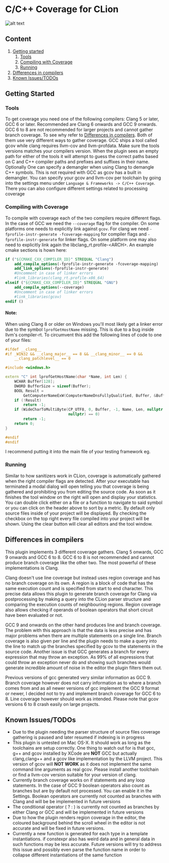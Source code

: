 # C/C++ Coverage for CLion

![alt text][logo]

[logo]:https://i.imgur.com/PNvQs9j.png "View in the Editor"

## Content
1. [Getting started](#getting-started)
   1. [Tools](#tools)
   2. [Compiling with Coverage](#compiling-with-coverage)
   3. [Running](#running)
2. [Differences in compilers](#differences-in-compilers)
3. [Known Issues/TODOs](#known-issuestodos)

## Getting Started

### Tools

To get coverage you need one of the following compilers: Clang 5 or later, GCC 6 or later.
Recommended are Clang 6 onwards and GCC 9 onwards. GCC 6 to 8 are not recommended for larger projects and cannot gather 
branch coverage. To see why refer to [Differences in compilers](#differences-in-compilers). Both of them use very different ways to gather coverage.
GCC ships a tool called gcov while clang requires llvm-cov and llvm-profdata. Make sure the tools versions matches your 
compilers version. When the plugin sees an empty path for either of the tools it will attempt to guess the correct paths
based on C and C++ compiler paths and prefixes and suffixes in their name. Optionally One can specify a demangler when 
using Clang to demangle C++ symbols. This is not required with GCC as gcov has a built in demangler.
You can specify your gcov and llvm-cov per toolchain by going into the settings menu under `Language & Frameworks -> C/C++ Coverage`.
There you can also configure different settings related to processing coverage

### Compiling with Coverage

To compile with coverage each of the two compilers require different flags. In the case of GCC we need the `--coverage` flag
for the compiler. On some platforms one needs to explicitly link against `gcov`. For clang we need `-fprofile-instr-generate -fcoverage-mapping`
for compiler flags and `-fprofile-instr-generate` for linker flags. On some platform one may also need to explicitly link 
again the libclang_rt.profile-\<ARCH\>. An example cmake sections is hown here:
```cmake
if ("${CMAKE_CXX_COMPILER_ID}" STREQUAL "Clang")
    add_compile_options(-fprofile-instr-generate -fcoverage-mapping)
    add_link_options(-fprofile-instr-generate)
    #Uncomment in case of linker errors
    #link_libraries(clang_rt.profile-x86_64)
elseif ("${CMAKE_CXX_COMPILER_ID}" STREQUAL "GNU")
    add_compile_options(--coverage)
    #Uncomment in case of linker errors
    #link_libraries(gcov)
endif ()
```

#### Note:
When using Clang 8 or older on Windows you'll most likely get a linker error due to the symbol `lprofGetHostName` missing.
This is due to a bug inside llvm's compiler-rt. To circumvent this add the following lines of code to one of your files:
```cpp
#ifdef __clang__
#if _WIN32 && __clang_major__ == 8 && __clang_minor__ == 0 &&                  \
    __clang_patchlevel__ == 0

#include <windows.h>

extern "C" int lprofGetHostName(char *Name, int Len) {
    WCHAR Buffer[128];
    DWORD BufferSize = sizeof(Buffer);
    BOOL Result =
        GetComputerNameExW(ComputerNameDnsFullyQualified, Buffer, &BufferSize);
    if (!Result)
        return -1;
    if (WideCharToMultiByte(CP_UTF8, 0, Buffer, -1, Name, Len, nullptr,
                            nullptr) == 0)
        return -1;
    return 0;
}

#endif
#endif

```
I recommend putting it into the main file of your testing framework eg.

### Running

Similar to how sanitizers work in CLion, coverage is automatically gathered when the right compiler flags are detected.
After your executable has terminated a modal dialog will open telling you that coverage is being 
gathered and prohibiting you from editing the source code. As soon as it finishes the tool window
on the right will open and display your statistics. You can double click either on a file or a
function to navigate to said symbol or you can click on the header above to sort by a metric. By default
only source files inside of your project will be displayed. By checking the checkbox on the top right every file compiled 
into your project will be shown. Using the clear button will clear all editors and the tool window.

## Differences in compilers

This plugin implements 3 different coverage gathers. Clang 5 onwards, GCC 9 onwards and GCC 6 to 8.
GCC 6 to 8 is not recommended and cannot produce branch coverage like the other two.
The most powerful of these implementations is Clang.
 
Clang doesn't use line coverage but instead uses region coverage and has no branch coverage on its own. A region is a
 block of code that has the same execution count and is specified from start to end 
character. This precise data allows this plugin to generate branch coverage for Clang via postprocessing by making a query 
into the CLion parser structure and comparing the execution counts of neighbouring regions. Region coverage also
allows checking if operands of boolean operators that short circuit have been evaluated or not. 

GCC 9 and onwards on the other hand produces line and branch coverage. The problem with this approach is
that the data is less precise and has major problems when there are multiple statements on a single line.
Branch coverage is also given per line and the plugin needs to make a query into the line to match up the branches specified
by gcov to the statements in the source code. Another issue is that GCC generates a branch for every expression that may
throw an exception. As 99% of all expressions that could throw an exception never do and showing such branches would generate 
incredible amount of noise in the editor the plugin filters them out.

Previous versions of gcc generated very similar information as GCC 9. Branch coverage however does not carry information 
as to where a branch comes from and as all newer versions of gcc implement the GCC 9 format or newer, I decided not 
to try and implement branch coverage for GCC 6 to 8. Line coverage however should work as intended. Please note that 
gcov versions 6 to 8 crash easily on large projects.

## Known Issues/TODOs

* Due to the plugin needing the parser structure of source files coverage gathering is paused and later resumed if 
indexing is in progress
* This plugin is untested on Mac OS-X. It should work as long as the toolchains are setup correctly. One thing to watch 
out for is that gcc, g++ and gcov installed by XCode are **NOT** GCC but actually clang,clang++ and a gcov like implementation 
by the LLVM project. This version of gcov will **NOT WORK** as it does not implement the same command line arguments as 
real gcov. Please install another toolchain or find a llvm-cov version suitable for your version of clang.
* Currently branch coverage works on if statements and any loop statements. In the case of GCC 9 boolean operators also 
count as branches but are by default not processed. You can enable it in the Settings. Boolean operators are currently 
not counted as branches with Clang and will be be implemented in future versions
* The conditional operator ( ? : ) is currently not counted as branches by either Clang or GCC and will be implemented 
in future versions
* Due to how the plugin renders region coverage in the editor, the coloured background behind the scroll wheel in the 
editor is not accurate and will be fixed in future versions. 
* Currently a new function is generated for each type in a template instantiations. if constexpr
also has weird data and in general data in such functions may be less accurate. Future versions will 
try to address this issue and possibly even parse the function name in order to collapse different instantiations of the 
same function

 